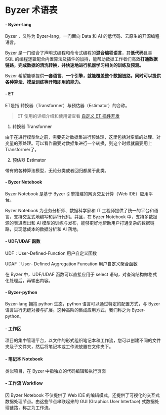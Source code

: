 # Byzer 术语表

#### - Byzer-lang 

Byzer ，又称为 Byzer-lang，一门面向 Data 和 AI 的低代码、云原生的开源编程语言。

Byzer 是一门结合了声明式编程和命令式编程的**混合编程语言**，其**低代码**且类 SQL 的编程逻辑配合内置算法及插件的加持，能帮助数据工作者们高效**打通数据链路，完成数据的清洗转换，并快速地进行机器学习相关的训练及预测。**

Byzer 希望能够提供**一套语言、一个引擎，就能覆盖整个数据链路，同时可以提供各种算法、模型训练等开箱即用的能力。**

#### - ET 

ET是指 转换器（Transformer）与预估器（Estimator）的合称。

> ET 使用的详细介绍和使用请查看 [自定义 ET 插件开发](/byzer-lang/zh-cn/extension/extension/et_dev)

1) 转换器 Transformer

由于在进行模型fit之前，需要先对数据集进行预处理，这里包括对空值的处理、对变量的预处理。可以看作需要对数据集进行一个转换，则这个时候就需要用上 Transformer了。

2) 预估器 Estimator

带有的各种算法模型，无论分类或者回归都属于此类。

#### - Byzer Notebook 

Byzer Notebook 是基于 Byzer 引擎搭建的网页交互计算（Web IDE）应用平台。

Byzer Notebook 为业务分析师、数据科学家和 IT 工程师提供了统一的平台和语言，支持交互式地编写和运行代码。并且，在 Byzer Notebook 中，支持多数据源的表进表出和 AI 模型的训练与发布，能够更好地帮助用户打通复杂的数据链路，实现低成本的数据分析和 AI 落地。

#### - UDF/UDAF 函数

UDF：User-Defined-Function 用户自定义函数

UDAF：User- Defined Aggregation Funcation 用户自定义聚合函数 

在 Byzer 中，UDF/UDAF 函数可以直接应用于 select 语句，对查询结构做格式化处理后，再输出内容。

#### - Byzer-python

Byzer-lang 拥抱 python 生态，python 语言可以通过特定的配置方式，与 Byzer 语言进行无缝对接与扩展。这种高阶的集成应用方式，我们称之为 Byzer-python。

#### - 工作区
项目的集中管理平台，以文件的形式组织笔记本和工作流，您可以创建不同的文件夹及子文件夹，然后将笔记本或工作流放置在文件夹下。

#### - 笔记本 Notebook
类似项目，在 Byzer 中指独立的代码编辑和执行页面

#### - 工作流 Workflow 
因 Byzer Notebook 不仅提供了 Web IDE 的编辑模式，还提供了可视化的交互式数据处理节点。由这些节点串联起来的 GUI (Graphics User Interface) 式数据处理链路，称之为工作流。
